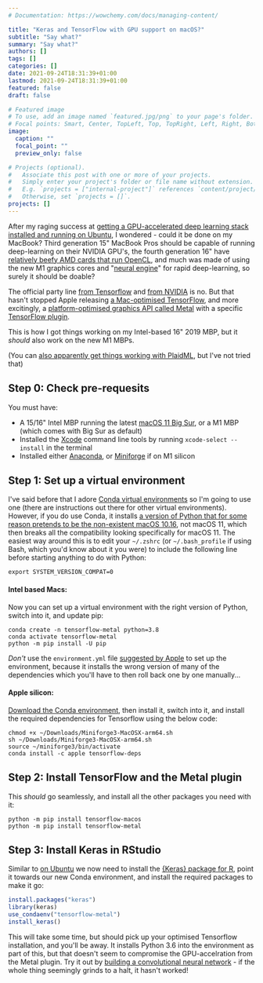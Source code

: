 ```yaml
---
# Documentation: https://wowchemy.com/docs/managing-content/

title: "Keras and TensorFlow with GPU support on macOS?"
subtitle: "Say what?"
summary: "Say what?"
authors: []
tags: []
categories: []
date: 2021-09-24T18:31:39+01:00
lastmod: 2021-09-24T18:31:39+01:00
featured: false
draft: false

# Featured image
# To use, add an image named `featured.jpg/png` to your page's folder.
# Focal points: Smart, Center, TopLeft, Top, TopRight, Left, Right, BottomLeft, Bottom, BottomRight.
image:
  caption: ""
  focal_point: ""
  preview_only: false

# Projects (optional).
#   Associate this post with one or more of your projects.
#   Simply enter your project's folder or file name without extension.
#   E.g. `projects = ["internal-project"]` references `content/project/deep-learning/index.md`.
#   Otherwise, set `projects = []`.
projects: []
---
```

After my raging success at [getting a GPU-accelerated deep learning stack installed and running on Ubuntu](/post/tensorflow-gpu-ubuntu-20-04), I wondered - could it be done on my MacBook? Third generation 15" MacBook Pros should be capable of running deep-learning on their NVIDIA GPU's, the fourth generation 16" have [relatively beefy AMD cards that run OpenCL](https://www.quora.com/Is-it-possible-to-run-a-TensorFlow-GPU-version-on-an-AMD-graphics-card), and much was made of using the new M1 graphics cores and "[neural engine](https://github.com/hollance/neural-engine)" for rapid deep-learning, so surely it should be doable?

The official party line [from Tensorflow](https://www.tensorflow.org/install/pip) and [from NVIDIA](https://www.provideocoalition.com/officially-official-nvidia-drops-cuda-support-for-macos/) is no. But that hasn't stopped Apple releasing [a Mac-optimised TensorFlow](https://github.com/apple/tensorflow_macos/releases/), and more excitingly, a [platform-optimised graphics API called Metal](https://developer.apple.com/metal/) with a specific [TensorFlow plugin](https://developer.apple.com/metal/tensorflow-plugin/).

This is how I got things working on my Intel-based 16" 2019 MBP, but it *should* also work on the new M1 MBPs.

(You can [also apparently get things working with PlaidML](https://towardsdatascience.com/deep-learning-using-gpu-on-your-macbook-c9becba7c43), but I've not tried that)

## Step 0: Check pre-requesits

You must have:
* A 15/16" Intel MBP running the latest [macOS 11 Big Sur](https://www.apple.com/uk/macos/big-sur/), or a M1 MBP (which comes with Big Sur as default)
* Installed the [Xcode](https://developer.apple.com/xcode/features/) command line tools by running `xcode-select --install` in the terminal
* Installed either [Anaconda](https://www.anaconda.com/), or [Miniforge](https://github.com/conda-forge/miniforge#miniforge3) if on M1 silicon

## Step 1: Set up a virtual environment

I've said before that I adore [Conda virtual environments](https://conda.io/projects/conda/en/latest/user-guide/tasks/manage-environments.html) so I'm going to use one (there are instructions out there for other virtual environments). However, if you do use Conda, it installs [a version of Python that for some reason pretends to be the non-existent macOS 10.16](https://github.com/conda-forge/python-feedstock/issues/445), not macOS 11, which then breaks all the compatibility looking specifically for macOS 11. The easiest way around this is to edit your `~/.zshrc` (or `~/.bash_profile` if using Bash, which you'd know about it you were) to include the following line before starting anything to do with Python:

```
export SYSTEM_VERSION_COMPAT=0
```

#### Intel based Macs:

Now you can set up a virtual environment with the right version of Python, switch into it, and update pip:
```
conda create -n tensorflow-metal python=3.8
conda activate tensorflow-metal
python -m pip install -U pip
```
_Don't_ use the `environment.yml` file [suggested by Apple](https://github.com/apple/tensorflow_macos/issues/153) to set up the environment, because it installs the wrong version of many of the dependencies which you'll have to then roll back one by one manually...

#### Apple silicon:

[Download the Conda environment](https://github.com/conda-forge/miniforge/releases/latest/download/Miniforge3-MacOSX-arm64.sh), then install it, switch into it, and install the required dependencies for Tensorflow using the below code:

```
chmod +x ~/Downloads/Miniforge3-MacOSX-arm64.sh
sh ~/Downloads/Miniforge3-MacOSX-arm64.sh
source ~/miniforge3/bin/activate
conda install -c apple tensorflow-deps
```

## Step 2: Install TensorFlow and the Metal plugin

This _should_ go seamlessly, and install all the other packages you need with it:
```
python -m pip install tensorflow-macos
python -m pip install tensorflow-metal
```

## Step 3: Install Keras in RStudio

Similar to [on Ubuntu](/post/tensorflow-gpu-ubuntu-20-04) we now need to install the [{Keras} package for R](https://keras.rstudio.com/), point it towards our new Conda environment, and install the required packages to make it go:

``` r
install.packages("keras")
library(keras)
use_condaenv("tensorflow-metal")
install_keras()
```

This will take some time, but should pick up your optimised Tensorflow installation, and you'll be away. It installs Python 3.6 into the environment as part of this, but that doesn't seem to compromise the GPU-accelration from the Metal plugin. Try it out by [building a convolutional neural network](https://tensorflow.rstudio.com/tutorials/advanced/images/cnn/) - if the whole thing seemingly grinds to a halt, it hasn't worked!
